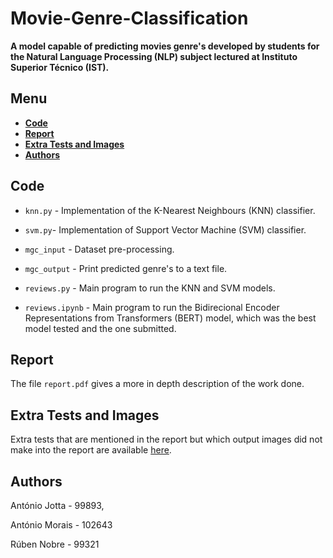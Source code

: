 # Movie-Genre-Classification

**A model capable of predicting movies genre's developed by students for the Natural Language Processing (NLP) subject lectured at Instituto Superior Técnico (IST).**

## Menu

  - [**Code**](#code)
  - [**Report**](#report)
  - [**Extra Tests and Images**](#extra-tests-and-images)
  - [**Authors**](#authors)

## Code

- `knn.py` - Implementation of the K-Nearest Neighbours (KNN) classifier.

- `svm.py`- Implementation of Support Vector Machine (SVM) classifier.

- `mgc_input` - Dataset pre-processing.

- `mgc_output` - Print predicted genre's to a text file.

- `reviews.py` - Main program to run the KNN and SVM models.

- `reviews.ipynb` - Main program to run the Bidirecional Encoder Representations from Transformers (BERT) model, which was the best model tested and the one submitted.

## Report

The file `report.pdf` gives a more in depth description of the work done.

## Extra Tests and Images

Extra tests that are mentioned in the report but which output images did not make into the report are available [here](https://drive.google.com/file/d/167NjMy5ohZzp4wyvV8rK4_BsbqakgrXO/view?usp=sharing).

## Authors

António Jotta - 99893,

António Morais - 102643

Rúben Nobre - 99321